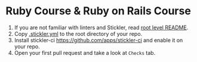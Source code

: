 # Ruby Course & Ruby on Rails Course

1. If you are not familiar with linters and Stickler, read [root level README](../README.md).
2. Copy [.stickler.yml](./.stickler.yml) to the root directory of your repo.
3. Install stickler-ci https://github.com/apps/stickler-ci and enable it on your repo.
4. Open your first pull request and take a look at `Checks` tab.
